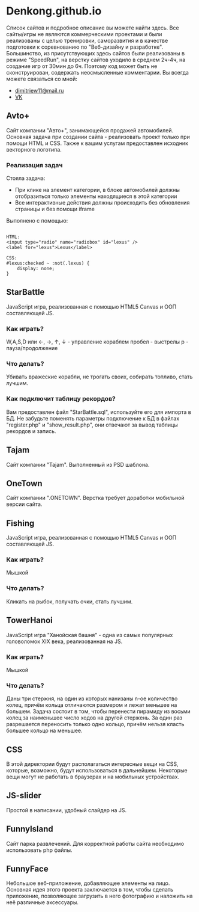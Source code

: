 # Denkong.github.io

Список сайтов и подробное описание вы можете найти здесь.
Все сайты/игры не являются коммерческими проектами и были реализованы с целью тренировки, саморазвития и в качестве подготовки к соревнованию по "Веб-дизайну и разработке".
Большинство, из присутствующих здесь сайтов были реализованы в режиме "SpeedRun", на верстку сайтов уходило в среднем 2ч-4ч, на создание игр от 30мин до 6ч.
Поэтому код может быть не сконструирован, содержать неосмысленные комментарии.
Вы всегда можете связаться со мной:
* dimitriew11@mail.ru
* [VK](https://vk.com/denisdimitriew)

## Avto+

Сайт компании "Авто+", занимающейся продажей автомобилей. Основная задача при создании сайта - реализовать проект только при помощи HTML и CSS. Также к вашим услугам предоставлен исходник векторного логотипа.

### Реализация задач

Стояла задача:
* При клике на элемент категории, в блоке автомобилей должны отобразиться только элементы находящиеся в этой категории
* Все интерактивные действия должны происходить без обновления страницы и без помощи iframe

Выполнено с помощью:

```

HTML:
<input type="radio" name="radiobox" id="lexus" />
<label for="lexus">Lexus</label>

CSS:
#lexus:checked ~ :not(.lexus) {
    display: none;
}

```

## StarBattle

JavaScript игра, реализованная с помощью HTML5 Canvas и ООП составляющей JS.

### Как играть?

W,A,S,D или ←, →, ↑, ↓ - управление кораблем
пробел - выстрелы
p - пауза/продолжение

### Что делать?

Убивать вражеские корабли, не трогать своих, собирать топливо, стать лучшим.

### Как подключит таблицу рекордов?

Вам предоставлен файл "StarBattle.sql", используйте его для импорта в БД.
Не забудьте поменять параметры подключение к БД в файлах "register.php" и "show_result.php", они отвечают за вывод таблицы рекордов и запись.

## Tajam

Сайт компании "Tajam". Выполненный из PSD шаблона.

## OneTown

Сайт компании ".ONETOWN". Верстка требует доработки мобильной версии сайта.

## Fishing

JavaScript игра, реализованная с помощью HTML5 Canvas и ООП составляющей JS.

### Как играть?

Мышкой

### Что делать?

Кликать на рыбок, получать очки, стать лучшим.

## TowerHanoi

JavaScript игра "Ханойская башня" - одна из самых популярных головоломок XIX века, реализованная на JS. 

### Как играть?

Мышкой

### Что делать?

Даны три стержня, на один из которых нанизаны n-ое количество колец, причём кольца отличаются размером и лежат меньшее на большем. Задача состоит в том, чтобы перенести пирамиду из восьми колец за наименьшее число ходов на другой стержень. За один раз разрешается переносить только одно кольцо, причём нельзя класть большее кольцо на меньшее.

## CSS

В этой директории будут располагаться интересные вещи на CSS, которые, возможно, будут использоваться в дальнейшем. Некоторые вещи могут не работать в браузерах и на мобильных устройствах.

## JS-slider

Простой в написании, удобный слайдер на JS.

## FunnyIsland

Сайт парка развлечений. Для корректной работы сайта необходимо использовать php файлы.

## FunnyFace

Небольшое веб-приложение, добавляющее элементы на лицо. Основная идея этого проекта заключается в том, чтобы сделать приложение, позволяющее загрузить в него фотографию и наложить на неё различные аксессуары.



